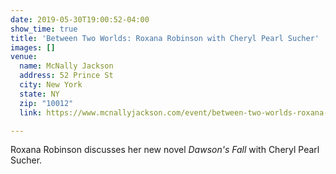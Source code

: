 ```yaml
---
date: 2019-05-30T19:00:52-04:00
show_time: true
title: 'Between Two Worlds: Roxana Robinson with Cheryl Pearl Sucher'
images: []
venue:
  name: McNally Jackson
  address: 52 Prince St
  city: New York
  state: NY
  zip: "10012"
  link: https://www.mcnallyjackson.com/event/between-two-worlds-roxana-robinson-cheryl-pearl-sucher-prince-street

---
```

Roxana Robinson discusses her new novel _Dawson's Fall_ with Cheryl Pearl Sucher.